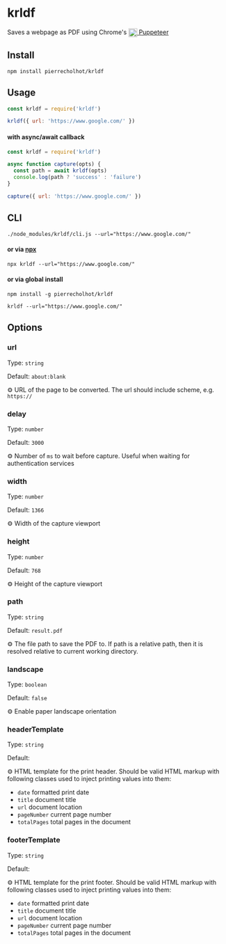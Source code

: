 # krldf

Saves a webpage as PDF using Chrome's <a href="https://github.com/GoogleChrome/puppeteer"><img src="https://user-images.githubusercontent.com/10379601/29446482-04f7036a-841f-11e7-9872-91d1fc2ea683.png" height="20" align="top" /> Puppeteer</a>

## Install

```shell
npm install pierrecholhot/krldf
```

## Usage

```javascript
const krldf = require('krldf')

krldf({ url: 'https://www.google.com/' })
```

#### with async/await callback

```javascript
const krldf = require('krldf')

async function capture(opts) {
  const path = await krldf(opts)
  console.log(path ? 'success' : 'failure')
}

capture({ url: 'https://www.google.com/' })
```

## CLI

```shell
./node_modules/krldf/cli.js --url="https://www.google.com/"
```

#### or via [npx](https://www.npmjs.com/package/npx)

```shell
npx krldf --url="https://www.google.com/"
```

#### or via global install

```shell
npm install -g pierrecholhot/krldf
```
```shell
krldf --url="https://www.google.com/"
```


## Options

### url

  Type: `string`

  Default: `about:blank`

  ⚙️ URL of the page to be converted. The url should include scheme, e.g. `https://`

### delay

  Type: `number`

  Default: `3000`

  ⚙️ Number of `ms` to wait before capture. Useful when waiting for authentication services

### width

  Type: `number`

  Default: `1366`

  ⚙️ Width of the capture viewport

### height

  Type: `number`

  Default: `768`

  ⚙️ Height of the capture viewport

### path

  Type: `string`

  Default: `result.pdf`

  ⚙️ The file path to save the PDF to. If path is a relative path, then it is resolved relative to current working directory.

### landscape

  Type: `boolean`

  Default: `false`

  ⚙️ Enable paper landscape orientation

### headerTemplate

  Type: `string`

  Default: ` `

  ⚙️ HTML template for the print header. Should be valid HTML markup with following classes used to inject printing values into them:

  - `date` formatted print date
  - `title` document title
  - `url` document location
  - `pageNumber` current page number
  - `totalPages` total pages in the document

### footerTemplate

  Type: `string`

  Default: ` `

  ⚙️ HTML template for the print footer. Should be valid HTML markup with following classes used to inject printing values into them:

  - `date` formatted print date
  - `title` document title
  - `url` document location
  - `pageNumber` current page number
  - `totalPages` total pages in the document
